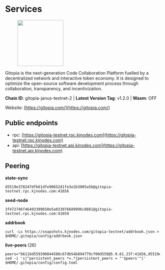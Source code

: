 # Services

<figure><img src="https://raw.githubusercontent.com/kj89/testnet_manuals/main/pingpub/logos/gitopia.png" width="150" alt=""><figcaption></figcaption></figure>

Gitopia is the next-generation Code Collaboration Platform fuelled by  a decentralized network and interactive token economy. It is designed  to optimize the open-source software development process through  collaboration, transparency, and incentivization.

**Chain ID**: gitopia-janus-testnet-2 | **Latest Version Tag**: v1.2.0 | **Wasm**: OFF

Website: [https://gitopia.com/](https://gitopia.com/)


## Public endpoints

* rpc: [https://gitopia-testnet.rpc.kjnodes.com](https://gitopia-testnet.rpc.kjnodes.com)
* api: [https://gitopia-testnet.api.kjnodes.com](https://gitopia-testnet.api.kjnodes.com)

## Peering

**state-sync**

```
d5519e378247dfb61dfe90652d1fe3e2b3005a5b@gitopia-testnet.rpc.kjnodes.com:41656
```

**seed-node**

```
3f472746f46493309650e5a033076689996c8881@gitopia-testnet.rpc.kjnodes.com:41659
```

**addrbook**
```
curl -Ls https://snapshots.kjnodes.com/gitopia-testnet/addrbook.json > $HOME/.gitopia/config/addrbook.json
```

**live-peers** (26)
```
peers="66116d559390844588c67db54b894779cf00d559@5.9.61.237:41656,d5519e378247dfb61dfe90652d1fe3e2b3005a5b@65.109.68.190:41656,e9e671e22d794a4f80e32133905c83585b057a5d@86.48.3.0:26656,d9d59b442e46f142394fcdf2f246ca8c7b2b7ce9@149.102.146.36:26656,e704537ce1348bfc7b781d6546ae272ff3eea8d5@34.117.96.202:26656,72678266f62ab7f0e79acfe9579701f12693dd7a@185.216.75.69:41656,54157f773b7135a134b1953d8c8a0ff128cad2f5@194.233.68.165:41656,cf31f6db36843f04675d694e6d79874d6acc3331@38.242.208.177:26656,481189b7e246f6c824a969482446c49abbfe76b8@161.97.172.147:26656,d159db085278927848c98b185b5871bf265669d9@185.250.36.169:41656,c6dcaf5c1d59c696a5b93f53cc5a855b2399f09c@149.102.146.49:26656,4e0e57bcac8aa2bc3188d5b7845eeee61a61f3f0@194.163.170.165:26656,6d36c85a0fc1d737906f47af2e090734e0f6d4a3@86.48.3.99:26656,f91f270980654a74c7619eff18bc068d2b86e6d8@54.90.149.14:41656,bbc6a1e115185d5bffcbbf5520dca1c3d626e599@109.123.255.50:26656,8a20f16d02806ba11bf9fab1fca91830578faa9e@161.97.151.46:46656,73de34b1d08fdd58b5a5c0ec6d2560310c1ebe90@38.242.151.86:26656,e693197ec64ff270fbee9c5b9d8d055ec6fff1cb@65.21.121.101:46656,d2291c87bdef89c31f8e4008ddc0dee2d2a8ef50@143.244.182.43:26656,fbd3b296871ae841b638158e29d48e09180b7c4e@194.233.77.238:41656,e87b6771feff9f3c41e23a7c1e42b507345505fb@194.34.232.99:26656,7a1c9ad925788a1811340b88068d6750c4511714@194.163.140.239:41656,a6459b8c3e221e9e0ffd30d8cc883bb2d2d5859f@95.217.16.89:41656,8a86d39f08c47ed0ef2bd21606f16817744a3742@38.242.203.117:26656,89cb3e8c242246903f4b57c472d5866f8d29b4b6@109.123.242.208:27656,a4eefa82608b31b55b70307f3db0d88261d8ed9b@154.53.57.72:26656"
sed -i 's|^persistent_peers *=.*|persistent_peers = "'$peers'"|' $HOME/.gitopia/config/config.toml
```
